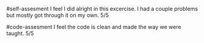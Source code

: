#self-assesment
I feel I did alright in this excercise. I had a couple problems but mostly got through it on my own.
5/5

#code-assesment
I feel the code is clean and made the way we were taught. 5/5